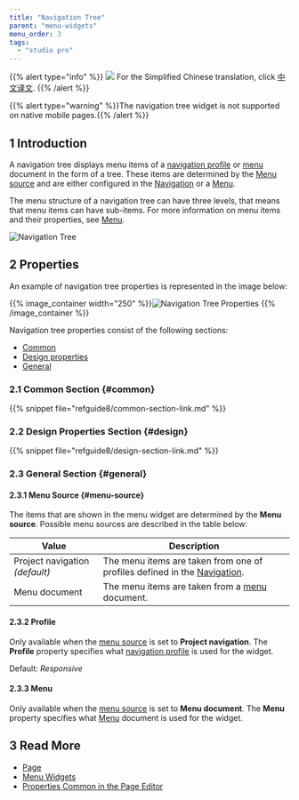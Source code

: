 ```yaml
---
title: "Navigation Tree"
parent: "menu-widgets"
menu_order: 3
tags:
  - "studio pro"
---
```


{{% alert type="info" %}}
<img src="attachments/chinese-translation/china.png" style="display: inline-block; margin: 0" /> For the Simplified Chinese translation, click [中文译文](https://cdn.mendix.tencent-cloud.com/documentation/refguide8/navigation-tree.pdf).
{{% /alert %}}

{{% alert type="warning" %}}The navigation tree widget is not supported on native mobile pages.{{% /alert %}}

## 1 Introduction

A navigation tree displays menu items of a [navigation profile](navigation#profiles) or [menu](menu) document in the form of a tree. These items are determined by the [Menu source](#menu-source) and are either configured in the [Navigation](navigation) or a [Menu](menu).

The menu structure of a navigation tree can have three levels, that means that menu items can have sub-items. For more information on menu items and their properties, see [Menu](menu).

![Navigation Tree](attachments/menu-widgets/navigation-tree.png)

## 2 Properties

An example of navigation tree properties is represented in the image below:

{{% image_container width="250" %}}![Navigation Tree Properties](attachments/menu-widgets/navigation-tree-properties.png)
{{% /image_container %}}

Navigation tree properties consist of the following sections:

* [Common](#common)
* [Design properties](#design)
* [General](#general)

### 2.1 Common Section {#common}

{{% snippet file="refguide8/common-section-link.md" %}}

### 2.2 Design Properties Section {#design}

{{% snippet file="refguide8/design-section-link.md" %}}

### 2.3 General Section {#general}

#### 2.3.1 Menu Source {#menu-source}

The items that are shown in the menu widget are determined by the **Menu source**. Possible menu sources are described in the table below:

| Value                          | Description                                                                            |
| ------------------------------ | -------------------------------------------------------------------------------------- |
| Project navigation *(default)* | The menu items are taken from one of profiles defined in the [Navigation](navigation). |
| Menu document                  | The menu items are taken from a [menu](menu) document.                                 |

#### 2.3.2 Profile

Only available when the [menu source](#menu-source) is set to **Project navigation**. The **Profile** property specifies what [navigation profile](navigation#profiles) is used for the widget.

Default: *Responsive*

#### 2.3.3 Menu

Only available when the [menu source](#menu-source) is set to **Menu document**. The **Menu** property specifies what [Menu](menu) document is used for the widget.

## 3 Read More

* [Page](page)
* [Menu Widgets](menu-widgets)
* [Properties Common in the Page Editor](common-widget-properties)
